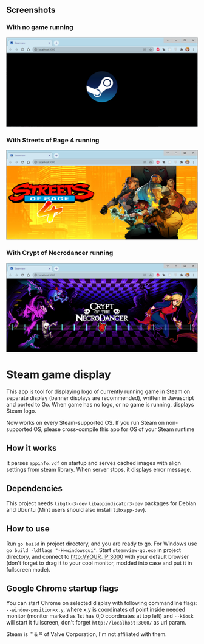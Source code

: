 ## Screenshots

### With no game running

![Default display](/screenshots/default-display.png)

### With Streets of Rage 4 running

![SoR 4 display](/screenshots/sor4-display.png)

### With Crypt of Necrodancer running

![Crypt of Necrodancer display](/screenshots/cotn-display.png)

# Steam game display

This app is tool for displaying logo of currently running
game in Steam on separate display (banner displays are
recommended), written in Javascript and ported to Go. When game 
has no logo, or no game is running, displays Steam logo.

Now works on every Steam-supported OS. If you run Steam on 
non-supported OS, please cross-compile this app for OS of
your Steam runtime

## How it works

It parses `appinfo.vdf` on startup and serves cached images with
align settings from steam library. When server stops, it displays
error message.

## Dependencies

This project needs `libgtk-3-dev` `libappindicator3-dev` packages for 
Debian and Ubuntu (Mint users should also install `libxapp-dev`).

## How to use

Run `go build` in project directory, and you are ready to go.
For Windows use `go build -ldflags "-H=windowsgui"`. 
Start `steamview-go.exe` in project directory, and connect to
<http://YOUR_IP:3000> with your default browser (don't forget to 
drag it to your cool monitor, modded into case and put it in 
fullscreen mode).

## Google Chrome startup flags

You can start Chrome on selected display with following commandline flags: 
`--window-position=x,y`, where x,y is coordinates of point inside needed
monitor (monitor marked as 1st has 0,0 coordinates at top left) and 
`--kiosk` will start it fullscreen, don't forget `http://localhost:3000/`
as url param.

Steam is &trade; & &reg; of Valve Corporation, I'm not affiliated 
with them.
